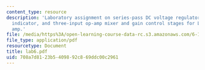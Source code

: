 ```yaml
---
content_type: resource
description: 'Laboratory assignment on series-pass DC voltage regulator, low-battery
  indicator, and three-input op-amp mixer and gain control stages for Lab #5 power
  amp.'
file: /media/https%3A/open-learning-course-data-rc.s3.amazonaws.com/6-101-introductory-analog-electronics-laboratory-spring-2007/708a7d8123b5409892c869ddc00c2961_lab6.pdf
file_type: application/pdf
resourcetype: Document
title: lab6.pdf
uid: 708a7d81-23b5-4098-92c8-69ddc00c2961
---
```

